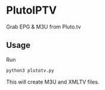 # PlutoIPTV

Grab EPG & M3U from Pluto.tv


## Usage

Run

```bash
python3 plutotv.py
````
This will create M3U and XMLTV files.

